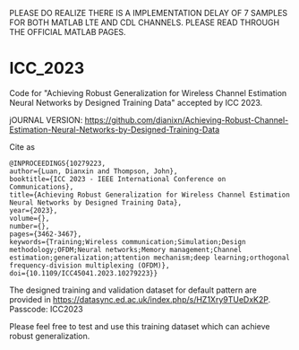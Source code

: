 PLEASE DO REALIZE THERE IS A IMPLEMENTATION DELAY OF 7 SAMPLES FOR BOTH MATLAB LTE AND CDL CHANNELS. PLEASE READ THROUGH THE OFFICIAL MATLAB PAGES. 

# ICC_2023
Code for "Achieving Robust Generalization for Wireless Channel Estimation Neural Networks by Designed Training Data" accepted by ICC 2023.

jOURNAL VERSION: https://github.com/dianixn/Achieving-Robust-Channel-Estimation-Neural-Networks-by-Designed-Training-Data

Cite as
      
    @INPROCEEDINGS{10279223,
    author={Luan, Dianxin and Thompson, John},
    booktitle={ICC 2023 - IEEE International Conference on Communications}, 
    title={Achieving Robust Generalization for Wireless Channel Estimation Neural Networks by Designed Training Data}, 
    year={2023},
    volume={},
    number={},
    pages={3462-3467},
    keywords={Training;Wireless communication;Simulation;Design methodology;OFDM;Neural networks;Memory management;Channel estimation;generalization;attention mechanism;deep learning;orthogonal frequency-division multiplexing (OFDM)},
    doi={10.1109/ICC45041.2023.10279223}}

The designed training and validation dataset for default pattern are provided in https://datasync.ed.ac.uk/index.php/s/HZ1Xry9TUeDxK2P. Passcode: ICC2023

Please feel free to test and use this training dataset which can achieve robust generalization. 
